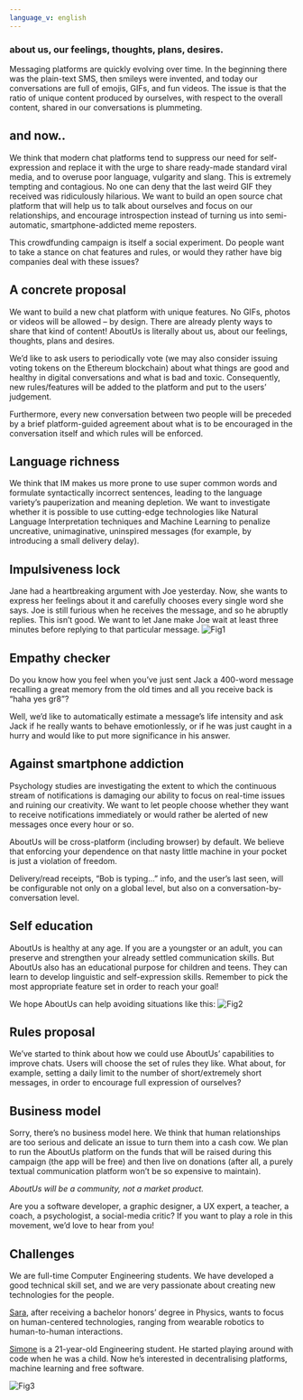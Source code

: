 ```yaml
---
language_v: english
---
```


### about us, our feelings, thoughts, plans, desires.

Messaging platforms are quickly evolving over time. In the beginning there was the plain-text SMS, then smileys were invented, and today our conversations are full of emojis, GIFs, and fun videos.
The issue is that the ratio of unique content produced by ourselves, with respect to the overall content, shared in our conversations is plummeting.

## and now..
We think that modern chat platforms tend to suppress our need for self-expression and replace it with the urge to share ready-made standard viral media, and to overuse poor language, vulgarity and slang. This is extremely tempting and contagious. No one can deny that the last weird GIF they received was ridiculously hilarious. We want to build an open source chat platform that will help us to talk about ourselves and focus on our relationships, and encourage introspection instead of turning us into semi-automatic, smartphone-addicted meme reposters. 

This crowdfunding campaign is itself a social experiment. Do people want to take a stance on chat features and rules, or would they rather have big companies deal with these issues?

 
## A concrete proposal
We want to build a new chat platform with unique features. No GIFs, photos or videos will be allowed – by design. There are already plenty ways to share that kind of content! AboutUs is literally about us, about our feelings, thoughts, plans and desires.

We’d like to ask users to periodically vote (we may also consider issuing voting tokens on the Ethereum blockchain) about what things are good and healthy in digital conversations and what is bad and toxic. Consequently, new rules/features will be added to the platform and put to the users’ judgement.

Furthermore, every new conversation between two people will be preceded by a brief platform-guided agreement about what is to be encouraged in the conversation itself and which rules will be enforced.

## Language richness
We think that IM makes us more prone to use super common words and formulate syntactically incorrect sentences, leading to the language variety’s pauperization and meaning depletion. We want to investigate whether it is possible to use cutting-edge technologies like Natural Language Interpretation techniques and Machine Learning to penalize uncreative, unimaginative, uninspired messages (for example, by introducing a small delivery delay).

## Impulsiveness lock
Jane had a heartbreaking argument with Joe yesterday. Now, she wants to express her feelings about it and carefully chooses every single word she says. Joe is still furious when he receives the message, and so he abruptly replies. This isn’t good. We want to let Jane make Joe wait at least three minutes before replying to that particular message.
![Fig1](images/1.jpg)
 
## Empathy checker
Do you know how you feel when you’ve just sent Jack a 400-word message recalling a great memory from the old times and all you receive back is “haha yes gr8”?

Well, we’d like to automatically estimate a message’s life intensity and ask Jack if he really wants to behave emotionlessly, or if he was just caught in a hurry and would like to put more significance in his answer.

 
## Against smartphone addiction
Psychology studies are investigating the extent to which the continuous stream of notifications is damaging our ability to focus on real-time issues and ruining our creativity. We want to let people choose whether they want to receive notifications immediately or would rather be alerted of new messages once every hour or so.

AboutUs will be cross-platform (including browser) by default. We believe that enforcing your dependence on that nasty little machine in your pocket is just a violation of freedom.

Delivery/read receipts, “Bob is typing…” info, and the user’s last seen, will be configurable not only on a global level, but also on a conversation-by-conversation level.

## Self education
AboutUs is healthy at any age. If you are a youngster or an adult, you can preserve and strengthen your already settled communication skills. But AboutUs also has an educational purpose for children and teens. They can learn to develop linguistic and self-expression skills. Remember to pick the most appropriate feature set in order to reach your goal!

We hope AboutUs can help avoiding situations like this:
![Fig2](images/2.png)
 
## Rules proposal
We’ve started to think about how we could use AboutUs’ capabilities to improve chats. Users will choose the set of rules they like. What about, for example, setting a daily limit to the number of short/extremely short messages, in order to encourage full expression of ourselves?

## Business model
Sorry, there’s no business model here. We think that human relationships are too serious and delicate an issue to turn them into a cash cow. We plan to run the AboutUs platform on the funds that will be raised during this campaign (the app will be free) and then live on donations (after all, a purely textual communication platform won’t be so expensive to maintain).

*AboutUs will be a community, not a market product.*

Are you a software developer, a graphic designer, a UX expert, a teacher, a coach, a psychologist, a social-media critic? If you want to play a role in this movement, we’d love to hear from you!

 
## Challenges

We are full-time Computer Engineering students. We have developed a good technical skill set, and we are very passionate about creating new technologies for the people.

[Sara](https://www.linkedin.com/in/sara-marullo-50606a106/), after receiving a bachelor honors’ degree in Physics, wants to focus on human-centered technologies, ranging from wearable robotics to human-to-human interactions.


[Simone](https://www.linkedin.com/in/simone-marullo-27664b106/) is a 21-year-old Engineering student. He started playing around with code when he was a child. Now he’s interested in decentralising platforms, machine learning and free software.

![Fig3](images/3.jpg)
